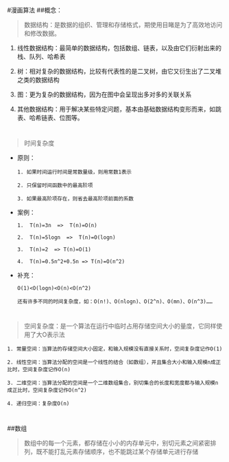 #漫画算法
##概念：
>数据结构：是数据的组织、管理和存储格式，期使用目睹是为了高效地访问和修改数据。

1. 线性数据结构：最简单的数据结构，包括数组、链表，以及由它们衍射出来的栈、队列、哈希表

2. 树：相对复杂的数据结构，比较有代表性的是二叉树，由它又衍生出了二叉堆之类的数据结构

3. 图：更为复杂的数据结构，因为在图中会呈现出多对多的关联关系

4. 其他数据结构：用于解决某些特定问题，基本由基础数据结构变形而来，如跳表、哈希链表、位图等。
#
>时间复杂度

+ 原则：
      
      1. 如果时间运行时间是常数量级，则用常数1表示
      
      2. 只保留时间函数中的最高阶项
      
      3. 如果最高阶项存在，则省去最高阶项前面的系数

+ 案例：
      
      1.  T(n)=3n  =>  T(n)=O(n)
      
      2.  T(n)=5logn  =>  T(n)=O(logn)
      
      3.  T(n)=2  => T(n)=O(1)
      
      4.  T(n)=0.5n^2+0.5n => T(n)=O(n^2)
      
+ 补充：
      
      O(1)<O(logn)<O(n)<O(n^2)
      
      还有许多不同的时间复杂度，如：O(n!)、O(nlogn)、O(2^n)、O(mn)、O(n^3)……

#  
>空间复杂度：是一个算法在运行中临时占用存储空间大小的量度，它同样使用了大O表示法

    1. 常量空间：当算法的存储空间大小固定，和输入规模没有直接关系时，空间复杂度记作O(1)

    2. 线性空间：当算法分配的空间是一个线性的结合（如数组），并且集合大小和输入规模n成正比时，空间复杂度记作O(n)

    3. 二维空间：当算法分配的空间是一个二维数组集合，别切集合的长度和宽度都与输入规模n成正比时，空间复杂度记作O(n^2)

    4. 递归空间：复杂度O(n)

#
##数组
>数组中的每一个元素，都存储在小小的内存单元中，别切元素之间紧密排列，既不能打乱元素存储顺序，也不能跳过某个存储单元进行存储

                 
                                                                                                             

      

